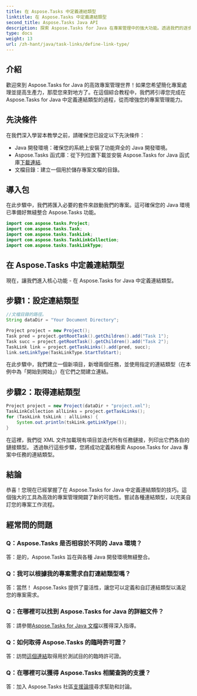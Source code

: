 ```yaml
---
title: 在 Aspose.Tasks 中定義連結類型
linktitle: 在 Aspose.Tasks 中定義連結類型
second_title: Aspose.Tasks Java API
description: 探索 Aspose.Tasks for Java 在專案管理中的強大功能。透過我們的逐步教學輕鬆定義和自訂連結類型。
type: docs
weight: 13
url: /zh-hant/java/task-links/define-link-type/
---
```

## 介紹
歡迎來到 Aspose.Tasks for Java 的高效專案管理世界！如果您希望簡化專案處理並提高生產力，那麼您來對地方了。在這個綜合教程中，我們將引導您完成在 Aspose.Tasks for Java 中定義連結類型的過程，從而增強您的專案管理能力。
## 先決條件
在我們深入學習本教學之前，請確保您已設定以下先決條件：
- Java 開發環境：確保您的系統上安裝了功能齊全的 Java 開發環境。
-  Aspose.Tasks 函式庫：從下列位置下載並安裝 Aspose.Tasks for Java 函式庫[下載連結](https://releases.aspose.com/tasks/java/).
- 文檔目錄：建立一個用於儲存專案文檔的目錄。
## 導入包
在此步驟中，我們將匯入必要的套件來啟動我們的專案。這可確保您的 Java 環境已準備好無縫整合 Aspose.Tasks 功能。
```java
import com.aspose.tasks.Project;
import com.aspose.tasks.Task;
import com.aspose.tasks.TaskLink;
import com.aspose.tasks.TaskLinkCollection;
import com.aspose.tasks.TaskLinkType;
```
## 在 Aspose.Tasks 中定義連結類型
現在，讓我們進入核心功能 - 在 Aspose.Tasks for Java 中定義連結類型。
## 步驟1：設定連結類型
```java
//文檔目錄的路徑。
String dataDir = "Your Document Directory";

Project project = new Project();
Task pred = project.getRootTask().getChildren().add("Task 1");
Task succ = project.getRootTask().getChildren().add("Task 2");
TaskLink link = project.getTaskLinks().add(pred, succ);
link.setLinkType(TaskLinkType.StartToStart);
```
在此步驟中，我們建立一個新項目，新增兩個任務，並使用指定的連結類型（在本例中為「開始到開始」）在它們之間建立連結。
## 步驟2：取得連結類型
```java
Project project = new Project(dataDir + "project.xml");
TaskLinkCollection allLinks = project.getTaskLinks();
for (TaskLink tskLink : allLinks) {
    System.out.println(tskLink.getLinkType());
}
```
在這裡，我們從 XML 文件加載現有項目並迭代所有任務鏈接，列印出它們各自的鏈接類型。
透過執行這些步驟，您將成功定義和檢索 Aspose.Tasks for Java 專案中任務的連結類型。
## 結論
恭喜！您現在已經掌握了在 Aspose.Tasks for Java 中定義連結類型的技巧。這個強大的工具為高效的專案管理開闢了新的可能性。嘗試各種連結類型，以完美自訂您的專案工作流程。
## 經常問的問題
### Q：Aspose.Tasks 是否相容於不同的 Java 環境？
答：是的，Aspose.Tasks 旨在與各種 Java 開發環境無縫整合。
### Q：我可以根據我的專案需求自訂連結類型嗎？
答：當然！ Aspose.Tasks 提供了靈活性，讓您可以定義和自訂連結類型以滿足您的專案需求。
### Q：在哪裡可以找到 Aspose.Tasks for Java 的詳細文件？
答：請參閱[Aspose.Tasks for Java 文檔](https://reference.aspose.com/tasks/java/)以獲得深入指導。
### Q：如何取得 Aspose.Tasks 的臨時許可證？
答：訪問[這個連結](https://purchase.aspose.com/temporary-license/)取得用於測試目的的臨時許可證。
### Q：在哪裡可以獲得 Aspose.Tasks 相關查詢的支援？
答：加入 Aspose.Tasks 社區[支援論壇](https://forum.aspose.com/c/tasks/15)尋求幫助和討論。